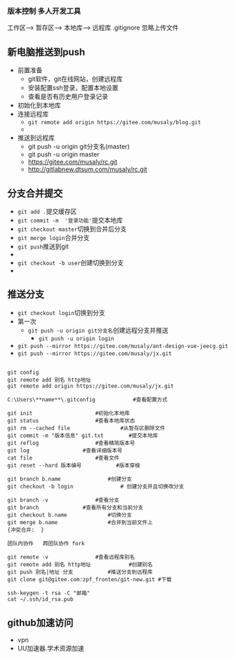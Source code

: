 ### 版本控制 多人开发工具

工作区-->	暂存区-->	本地库-->	远程库
.gitignore 忽略上传文件

## 新电脑推送到push

- 前置准备
  - git软件，git在线网站，创建远程库
  - 安装配置ssh登录，配置本地设置
  - 查看是否有历史用户登录记录
- 初始化到本地库
- 连接远程库
  - `git remote add origin https://gitee.com/musaly/blog.git`
  - 
- 推送到远程库
  - git push -u origin git分支名(master)
  - git push -u origin master
  - https://gitee.com/musaly/rc.git
  - http://gitlabnew.dtsum.com/musaly/rc.git


## 分支合并提交
- `git add .`提交缓存区
- `git commit -m  '登录功能'`提交本地库
- `git checkout master`切换到合并后分支
- `git merge login`合并分支
- `git push`推送到git
- 
- `git checkout -b user`创建切换到分支
- 
## 推送分支
- `git checkout login`切换到分支
- 第一次
  - `git push -u origin git分支名`创建远程分支并推送
    - `git push -u origin login ` 
- `git push --mirror https://gitee.com/musaly/ant-design-vue-jeecg.git`
- `git push --mirror https://gitee.com/musaly/jx.git`
## 

```
git config 
git remote add 别名 http地址
git remote add origin https://gitee.com/musaly/jx.git

C:\Users\**name**\.gitconfig			#查看配置方式

git init					#初始化本地库
git status					#查看本地库状态
git rm --cached file				#从暂存区删除文件
git commit -m "版本信息" git.txt		#提交本地库
git reflog					#查看精简版本号
git log					#查看详细版本号
cat file					#查看文件
git reset --hard 版本编号			#版本穿梭

git branch b.name				#创建分支
git checkout -b login				# 创建分支并且切换改分支

git branch -v				#查看分支
git branch 				#查看所有分支和当前分支
git checkout b.name				#切换分支
git merge b.name				#合并到当前文件上
{冲突合并:	}

团队内协作	跨团队协作 fork

git remote -v				#查看远程库别名
git remote add 别名 http地址			#创建别名
git push 别名|地址 分支			#推送分支到远程库
git clone git@gitee.com:zpf_fronten/git-new.git	#下载

ssh-keygen -t rsa -C "邮箱"
cat ~/.ssh/id_rsa.pub
```


## github加速访问
- vpn
- UU加速器.学术资源加速


